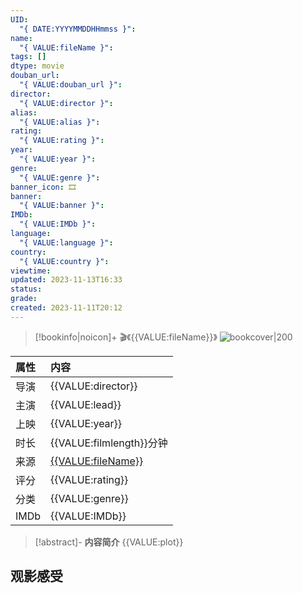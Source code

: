 ```yaml
---
UID:
  "{ DATE:YYYYMMDDHHmmss }": 
name:
  "{ VALUE:fileName }": 
tags: []
dtype: movie
douban_url:
  "{ VALUE:douban_url }": 
director:
  "{ VALUE:director }": 
alias:
  "{ VALUE:alias }": 
rating:
  "{ VALUE:rating }": 
year:
  "{ VALUE:year }": 
genre:
  "{ VALUE:genre }": 
banner_icon: 🎞
banner:
  "{ VALUE:banner }": 
IMDb:
  "{ VALUE:IMDb }": 
language:
  "{ VALUE:language }": 
country:
  "{ VALUE:country }": 
viewtime: 
updated: 2023-11-13T16:33
status: 
grade: 
created: 2023-11-11T20:12
---
```

> [!bookinfo|noicon]+ 🎬《{{VALUE:fileName}}》
> ![bookcover|200]({{VALUE:Poster}})
>
| 属性 | 内容                                       |
|:---- |:------------------------------------------ |
| 导演 | {{VALUE:director}}                         |
| 主演 | {{VALUE:lead}}                             |
| 上映 | {{VALUE:year}}                             |
| 时长 | {{VALUE:filmlength}}分钟                   |
| 来源 | [{{VALUE:fileName}}]({{VALUE:douban_url}}) |
| 评分 | {{VALUE:rating}}                           |
| 分类 | {{VALUE:genre}}                            |
| IMDb | {{VALUE:IMDb}}                             | 

> [!abstract]- **内容简介**
>  {{VALUE:plot}}
>  




## 观影感受
